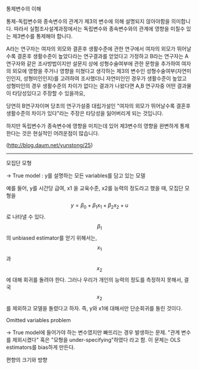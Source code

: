 

통제변수의 이해

통제-독립변수와 종속변수의 관계가 제3의 변수에 의해 설명되지 않아야함을 의미합니다.
따라서 실험조사설계과정에서는 독립변수와 종속변수와의 관계에 영향을 미칠수 있는 제3변수를 통제해야 합니다.

A라는 연구자는 여자의 외모와 결혼후 생활수준에 관한 연구에서 여자의 외모가 뛰어날수록 결혼후 생활수준이 높았다라는 연구결과를 얻었다고 가정하고 B라는 연구자는 A연구자와 같은 조사방법이지만 설문지 상에 성형수술여부에 관한 문항을 추가하여 여자의 외모에 영향을 주거나 영향을 미쳤다고 생각하는 제3의 변수인 성형수술여부(자연미인인지, 성형미인인지)를 고려하여 조사했더니 자연미인인 경우가 생활수준이 높았고 성형미인의 경우 생활수준의 차이가 없다는 결과가 나왔다면 A,B 연구자중 어떤 결과물이 타당성있다고 주장할 수 있을까요,

당연히 B연구자이며 당초의 연구가설중 대립가설인 "여자의 외모가 뛰어날수록 결혼후 생활수준의 차이가 있다"라는
주장은 타당성을 잃어버리게 되는 것입니다.

하지만 독립변수가 종속변수에 영향을 미치는데 있어 제3변수의 영향을 완변하게 통제한다는 것은 현실적인 어려운점이 많습니다.

(http://blog.daum.net/yunstong/25)

---

모집단 모형

-> True model : y를 설명하는 모든 variables를 담고 있는 모델

예를 들어, y를 시간당 급여, x1 을 교육수준, x2를 능력의 정도라고 했을 때, 모집단 모형을
$$
y = \beta_0 + \beta_1x_1 + \beta_2x_2+u
$$
로 나타낼 수 있다. $$\beta_1$$의 unbiased estimator를 얻기 위해서는, $$x_1$$과 $$x_2$$에 대해 회귀를 돌려야 한다. 그러나 우리가 개인의 능력의 정도를 측정하지 못해서, 결국 $$x_2$$를 제외하고 모델을 돌렸다고 하자. 즉, y와 x1에 대해서만 단순회귀를 돌린 것이다.

Omitted variables problem

-> True model에 들어가야 하는 변수였지만 빠뜨리는 경우 발생하는 문제. "관계 변수를 제외시켰다" 혹은 "모형을 under-specifying"하였다 라고 함. 이 문제는 OLS estimators를 bias하게 만든다.

편향의 크기와 방향



